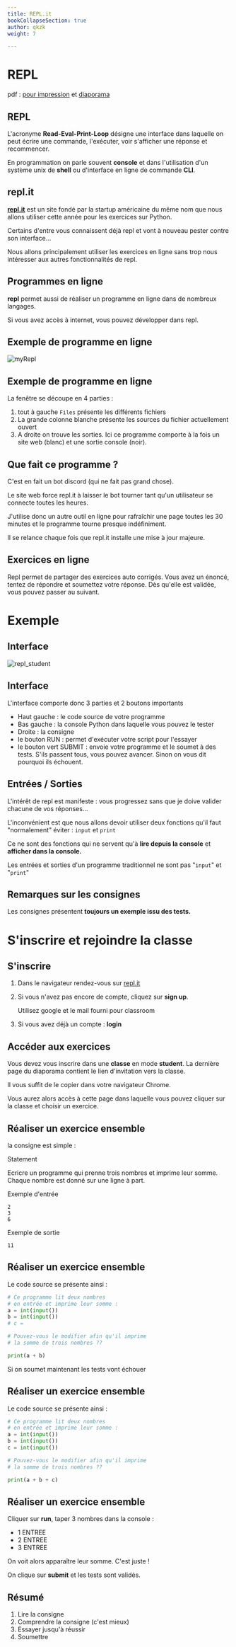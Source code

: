 ```yaml
---
title: REPL.it
bookCollapseSection: true
author: qkzk
weight: 7

---
```


# REPL

pdf : [pour impression](/uploads/docsnsi/programmation/repl/presentation_repl_print.pdf) et [diaporama](/uploads/docsnsi/programmation/repl/presentation_repl_slides.pdf)


## REPL

L'acronyme **Read-Eval-Print-Loop** désigne une interface dans laquelle on peut
écrire une commande, l'exécuter, voir s'afficher une réponse et recommencer.

En programmation on parle souvent **console** et dans l'utilisation d'un
système unix de **shell** ou d'interface en ligne de commande **CLI**.

## repl.it

**[repl.it](https://repl.it)** est un site fondé par la startup américaine du
même nom que nous allons utiliser cette année pour les exercices sur Python.

Certains d'entre vous connaissent déjà repl et vont à nouveau pester contre
son interface...

Nous allons principalement utiliser les exercices en ligne sans trop nous
intéresser aux autres fonctionnalités de repl.

## Programmes en ligne

**repl** permet aussi de réaliser un programme en ligne dans de nombreux langages.

Si vous avez accès à internet, vous pouvez développer dans repl.

## Exemple de programme en ligne

![myRepl](/uploads/docsnsi/programmation/repl/myrpl.png)

## Exemple de programme en ligne

La fenêtre se découpe en 4 parties :

1. tout à gauche `Files` présente les différents fichiers
2. La grande colonne blanche présente les sources du fichier actuellement ouvert
3. A droite on trouve les sorties. Ici ce programme comporte à la fois un site
    web (blanc) et une sortie console (noir).

## Que fait ce programme ?

C'est en fait un bot discord (qui ne fait pas grand chose).

Le site web force repl.it à laisser le bot tourner tant qu'un utilisateur se
connecte toutes les heures.

J'utilise donc un autre outil en ligne pour rafraîchir une page toutes les 30
minutes et le programme tourne presque indéfiniment.

Il se relance chaque fois que repl.it installe une mise à jour majeure.



## Exercices en ligne

Repl permet de partager des exercices auto corrigés. Vous avez un énoncé,
tentez de répondre et soumettez votre réponse. Dès qu'elle est validée,
vous pouvez passer au suivant.

# Exemple

## Interface

![repl_student](/uploads/docsnsi/programmation/repl/repl_student.png)

## Interface

L'interface comporte donc 3 parties et 2 boutons importants

* Haut gauche : le code source de votre programme
* Bas gauche : la console Python dans laquelle vous pouvez le tester
* Droite : la consigne
* le bouton RUN : permet d'exécuter votre script pour l'essayer
* le bouton vert SUBMIT : envoie votre programme et le soumet à des tests.
  S'ils passent tous, vous pouvez avancer. Sinon on vous dit pourquoi ils échouent.

## Entrées / Sorties

L'intérêt de repl est manifeste : vous progressez sans que je doive valider
chacune de vos réponses...

L'inconvénient est que nous allons devoir utiliser deux fonctions qu'il faut
"normalement" éviter : `input` et `print`

Ce ne sont des fonctions qui ne servent qu'à **lire depuis la console** et
**afficher dans la console.**

Les entrées et sorties d'un programme traditionnel ne sont pas "`input`" et "`print`"

## Remarques sur les consignes

Les consignes présentent **toujours un exemple issu des tests.**

# S'inscrire et rejoindre la classe

## S'inscrire

1. Dans le navigateur rendez-vous sur [repl.it](https://repl.it)
2. Si vous n'avez pas encore de compte, cliquez sur **sign up**.

    Utilisez google et le mail fourni pour classroom

3. Si vous avez déjà un compte : **login**

## Accéder aux exercices

Vous devez vous inscrire dans une **classe** en mode **student**. La dernière
page du diaporama contient le lien d'invitation vers la classe.

Il vous suffit de le copier dans votre navigateur Chrome.

Vous aurez alors accès à cette page dans laquelle vous pouvez cliquer sur la
classe et choisir un exercice.

## Réaliser un exercice ensemble

la consigne est simple :

Statement

Ecricre un programme qui prenne trois nombres et imprime leur somme. Chaque
nombre est donné sur une ligne à part.

Exemple d'entrée

~~~
2
3
6
~~~

Exemple de sortie

~~~
11
~~~


## Réaliser un exercice ensemble

Le code source se présente ainsi :

~~~python
# Ce programme lit deux nombres
# en entrée et imprime leur somme :
a = int(input())
b = int(input())
# c =

# Pouvez-vous le modifier afin qu'il imprime
# la somme de trois nombres ??

print(a + b)
~~~

Si on soumet maintenant les tests vont échouer

## Réaliser un exercice ensemble

Le code source se présente ainsi :

~~~python
# Ce programme lit deux nombres
# en entrée et imprime leur somme :
a = int(input())
b = int(input())
c = int(input())

# Pouvez-vous le modifier afin qu'il imprime
# la somme de trois nombres ??

print(a + b + c)
~~~

## Réaliser un exercice ensemble

Cliquer sur **run**, taper 3 nombres dans la console :

* 1 ENTREE
* 2 ENTREE
* 3 ENTREE

On voit alors apparaître leur somme. C'est juste !

On clique sur **submit** et les tests sont validés.


## Résumé

1. Lire la consigne
2. Comprendre la consigne (c'est mieux)
2. Essayer jusqu'à réussir
3. Soumettre
